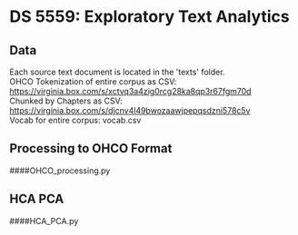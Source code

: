 # DS 5559: Exploratory Text Analytics
## Data
Each source text document is located in the 'texts' folder.  
OHCO Tokenization of entire corpus as CSV: https://virginia.box.com/s/xctvq3a4zig0rcg28ka8qp3r67fgm70d  
Chunked by Chapters as CSV: https://virginia.box.com/s/djcnv4l49bwozaawjpepqsdzni578c5v  
Vocab for entire corpus: vocab.csv

## Processing to OHCO Format
####OHCO_processing.py

## HCA PCA
####HCA_PCA.py
